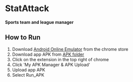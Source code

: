 # StatAttack
#### Sports team and league manager


## How to Run
1. Download [Android Online Emulator](https://chrome.google.com/webstore/detail/android-online-emulator/lnhnebkkgjmlgomfkkmkoaefbknopmja) from the chrome store 
2. Download app APK from [APK folder](https://git.cs.usask.ca/test_alpha/project_1/tree/develop/APK)
3. Click on the extension in the top right of chrome
4. Click 'My APK Manager & APK Upload'
5. Upload app APK
6. Select Run_APK
